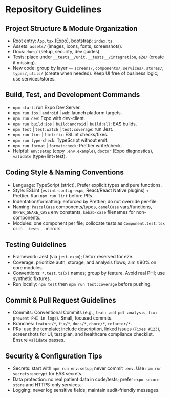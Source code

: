 # Repository Guidelines

## Project Structure & Module Organization
- Root entry: `App.tsx` (Expo), bootstrap: `index.ts`.
- Assets: `assets/` (images, icons, fonts, screenshots).
- Docs: `docs/` (setup, security, dev guides).
- Tests: place under `__tests__/unit`, `__tests__/integration`, `e2e/` (create if missing).
- New code: group by layer — `screens/`, `components/`, `services/`, `stores/`, `types/`, `utils/` (create when needed). Keep UI free of business logic; use services/stores.

## Build, Test, and Development Commands
- `npm start`: run Expo Dev Server.
- `npm run ios` | `android` | `web`: launch platform targets.
- `npm run dev`: Expo with dev-client.
- `npm run build:ios` | `build:android` | `build:all`: EAS builds.
- `npm test` | `test:watch` | `test:coverage`: run Jest.
- `npm run lint` | `lint:fix`: ESLint checks/fixes.
- `npm run type-check`: TypeScript without emit.
- `npm run format` | `format:check`: Prettier write/check.
- Helpful: `env:setup` (copy `.env.example`), `doctor` (Expo diagnostics), `validate` (type+lint+test).

## Coding Style & Naming Conventions
- Language: TypeScript (strict). Prefer explicit types and pure functions.
- Style: ESLint (`eslint-config-expo`, React/React Native plugins) + Prettier. Run `npm run lint` before PRs.
- Indentation/formatting: enforced by Prettier; do not override per-file.
- Naming: `PascalCase` components/types, `camelCase` vars/functions, `UPPER_SNAKE_CASE` env constants, `kebab-case` filenames for non-components.
- Modules: one component per file; collocate tests as `Component.test.tsx` or in `__tests__` mirrors.

## Testing Guidelines
- Framework: Jest (via `jest-expo`); Detox reserved for e2e.
- Coverage: prioritize auth, storage, and analysis flows; aim ≥90% on core modules.
- Conventions: `*.test.ts(x)` names; group by feature. Avoid real PHI; use synthetic fixtures.
- Run locally: `npm test` then `npm run test:coverage` before pushing.

## Commit & Pull Request Guidelines
- Commits: Conventional Commits (e.g., `feat: add pdf analysis`, `fix: prevent PHI in logs`). Small, focused commits.
- Branches: `feature/*`, `fix/*`, `docs/*`, `chore/*`, `refactor/*`.
- PRs: use the template; include description, linked issues (`Fixes #123`), screenshots for UI, test plan, and healthcare compliance checklist. Ensure `validate` passes.

## Security & Configuration Tips
- Secrets: start with `npm run env:setup`; never commit `.env`. Use `npm run secrets:encrypt` for EAS secrets.
- Data protection: no real patient data in code/tests; prefer `expo-secure-store` and HTTPS-only services.
- Logging: never log sensitive fields; maintain audit-friendly messages.
